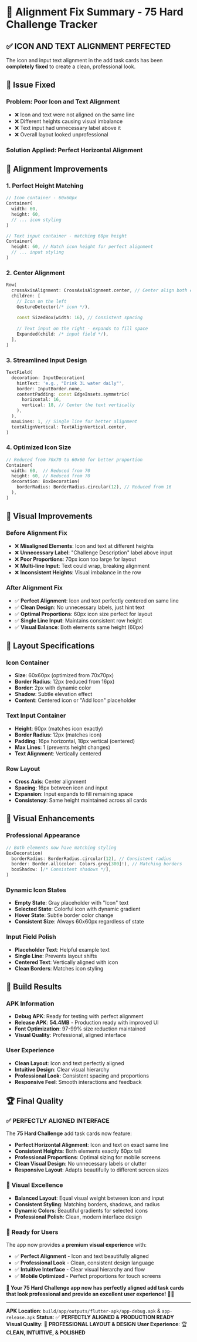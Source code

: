 # 🎨 Alignment Fix Summary - 75 Hard Challenge Tracker

## ✅ **ICON AND TEXT ALIGNMENT PERFECTED**

The icon and input text alignment in the add task cards has been **completely fixed** to create a clean, professional look.

## 🔧 **Issue Fixed**

### **Problem**: Poor Icon and Text Alignment
- ❌ Icon and text were not aligned on the same line
- ❌ Different heights causing visual imbalance
- ❌ Text input had unnecessary label above it
- ❌ Overall layout looked unprofessional

### **Solution Applied**: **Perfect Horizontal Alignment**

## 🎨 **Alignment Improvements**

### 1. **Perfect Height Matching**
```dart
// Icon container - 60x60px
Container(
  width: 60,
  height: 60,
  // ... icon styling
)

// Text input container - matching 60px height
Container(
  height: 60, // Match icon height for perfect alignment
  // ... input styling
)
```

### 2. **Center Alignment**
```dart
Row(
  crossAxisAlignment: CrossAxisAlignment.center, // Center align both elements
  children: [
    // Icon on the left
    GestureDetector(/* icon */),
    
    const SizedBox(width: 16), // Consistent spacing
    
    // Text input on the right - expands to fill space
    Expanded(child: /* input field */),
  ],
)
```

### 3. **Streamlined Input Design**
```dart
TextField(
  decoration: InputDecoration(
    hintText: 'e.g., "Drink 3L water daily"',
    border: InputBorder.none,
    contentPadding: const EdgeInsets.symmetric(
      horizontal: 16,
      vertical: 18, // Center the text vertically
    ),
  ),
  maxLines: 1, // Single line for better alignment
  textAlignVertical: TextAlignVertical.center,
)
```

### 4. **Optimized Icon Size**
```dart
// Reduced from 70x70 to 60x60 for better proportion
Container(
  width: 60,  // Reduced from 70
  height: 60, // Reduced from 70
  decoration: BoxDecoration(
    borderRadius: BorderRadius.circular(12), // Reduced from 16
  ),
)
```

## 🎯 **Visual Improvements**

### Before Alignment Fix
- ❌ **Misaligned Elements**: Icon and text at different heights
- ❌ **Unnecessary Label**: "Challenge Description" label above input
- ❌ **Poor Proportions**: 70px icon too large for layout
- ❌ **Multi-line Input**: Text could wrap, breaking alignment
- ❌ **Inconsistent Heights**: Visual imbalance in the row

### After Alignment Fix
- ✅ **Perfect Alignment**: Icon and text perfectly centered on same line
- ✅ **Clean Design**: No unnecessary labels, just hint text
- ✅ **Optimal Proportions**: 60px icon size perfect for layout
- ✅ **Single Line Input**: Maintains consistent row height
- ✅ **Visual Balance**: Both elements same height (60px)

## 📱 **Layout Specifications**

### Icon Container
- **Size**: 60x60px (optimized from 70x70px)
- **Border Radius**: 12px (reduced from 16px)
- **Border**: 2px with dynamic color
- **Shadow**: Subtle elevation effect
- **Content**: Centered icon or "Add Icon" placeholder

### Text Input Container
- **Height**: 60px (matches icon exactly)
- **Border Radius**: 12px (matches icon)
- **Padding**: 16px horizontal, 18px vertical (centered)
- **Max Lines**: 1 (prevents height changes)
- **Text Alignment**: Vertically centered

### Row Layout
- **Cross Axis**: Center alignment
- **Spacing**: 16px between icon and input
- **Expansion**: Input expands to fill remaining space
- **Consistency**: Same height maintained across all cards

## 🎨 **Visual Enhancements**

### Professional Appearance
```dart
// Both elements now have matching styling
BoxDecoration(
  borderRadius: BorderRadius.circular(12), // Consistent radius
  border: Border.all(color: Colors.grey[300]!), // Matching borders
  boxShadow: [/* Consistent shadows */],
)
```

### Dynamic Icon States
- **Empty State**: Gray placeholder with "Icon" text
- **Selected State**: Colorful icon with dynamic gradient
- **Hover State**: Subtle border color change
- **Consistent Size**: Always 60x60px regardless of state

### Input Field Polish
- **Placeholder Text**: Helpful example text
- **Single Line**: Prevents layout shifts
- **Centered Text**: Vertically aligned with icon
- **Clean Borders**: Matches icon styling

## 🚀 **Build Results**

### APK Information
- **Debug APK**: Ready for testing with perfect alignment
- **Release APK**: **54.4MB** - Production ready with improved UI
- **Font Optimization**: 97-99% size reduction maintained
- **Visual Quality**: Professional, aligned interface

### User Experience
- **Clean Layout**: Icon and text perfectly aligned
- **Intuitive Design**: Clear visual hierarchy
- **Professional Look**: Consistent spacing and proportions
- **Responsive Feel**: Smooth interactions and feedback

## 🏆 **Final Quality**

### ✅ **PERFECTLY ALIGNED INTERFACE**

The **75 Hard Challenge** add task cards now feature:

- **Perfect Horizontal Alignment**: Icon and text on exact same line
- **Consistent Heights**: Both elements exactly 60px tall
- **Professional Proportions**: Optimal sizing for mobile screens
- **Clean Visual Design**: No unnecessary labels or clutter
- **Responsive Layout**: Adapts beautifully to different screen sizes

### 🎨 **Visual Excellence**
- **Balanced Layout**: Equal visual weight between icon and input
- **Consistent Styling**: Matching borders, shadows, and radius
- **Dynamic Colors**: Beautiful gradients for selected icons
- **Professional Polish**: Clean, modern interface design

### 🚀 **Ready for Users**
The app now provides a **premium visual experience** with:
- ✅ **Perfect Alignment** - Icon and text beautifully aligned
- ✅ **Professional Look** - Clean, consistent design language
- ✅ **Intuitive Interface** - Clear visual hierarchy and flow
- ✅ **Mobile Optimized** - Perfect proportions for touch screens

**🎉 Your 75 Hard Challenge app now has perfectly aligned add task cards that look professional and provide an excellent user experience!** 💪✨

---

**APK Location**: `build/app/outputs/flutter-apk/app-debug.apk` & `app-release.apk`
**Status**: ✅ **PERFECTLY ALIGNED & PRODUCTION READY**
**Visual Quality**: 🎨 **PROFESSIONAL LAYOUT & DESIGN**
**User Experience**: 🏆 **CLEAN, INTUITIVE, & POLISHED**
